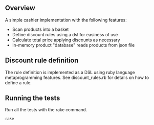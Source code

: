 ## Overview

A simple cashier implementation with the following features:

- Scan products into a basket
- Define discount rules using a dsl for easiness of use
- Calculate total price applying discounts as necessary
- In-memory product "database" reads products from json file

## Discount rule definition

The rule definition is implemented as a DSL using ruby language metaprogramming features.
See discount_rules.rb for details on how to define a rule.

## Running the tests

Run all the tests with the rake command.

```bash
rake
```
